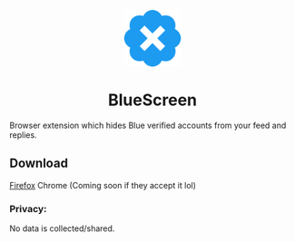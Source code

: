 <p align="center"><img width="100" alt="BlueScreen Logo" src="./src/chrome/images/logo/blueClear.png"></p>

<h1 align="center"> BlueScreen </h1>

Browser extension which hides Blue verified accounts from your feed and replies.

## Download

[Firefox](https://addons.mozilla.org/en-US/firefox/addon/blue-screen/)
Chrome (Coming soon if they accept it lol)


### Privacy: 

No data is collected/shared.